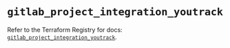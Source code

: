 # `gitlab_project_integration_youtrack`

Refer to the Terraform Registry for docs: [`gitlab_project_integration_youtrack`](https://registry.terraform.io/providers/gitlabhq/gitlab/18.4.1/docs/resources/project_integration_youtrack).

